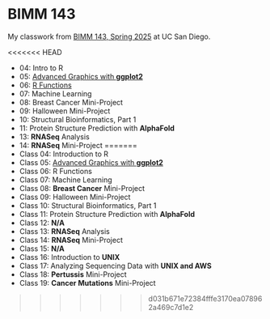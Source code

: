 # BIMM 143
My classwork from [BIMM 143, Spring 2025](https://bioboot.github.io/bimm143_S25/) at UC San Diego.

<<<<<<< HEAD
- 04: Intro to R 
- 05: [Advanced Graphics with **ggplot2**](coursework/class05/class05.md) 
- 06: [R Functions](coursework/class05/class06.md)
- 07: Machine Learning
- 08: Breast Cancer Mini-Project
- 09: Halloween Mini-Project
- 10: Structural Bioinformatics, Part 1
- 11: Protein Structure Prediction with **AlphaFold**
- 13: **RNASeq** Analysis
- 14: **RNASeq** Mini-Project
=======
- Class 04: Introduction to R
- Class 05: [Advanced Graphics with **ggplot2**]() 
- Class 06: R Functions
- Class 07: Machine Learning
- Class 08: **Breast Cancer** Mini-Project
- Class 09: Halloween Mini-Project
- Class 10: Structural Bioinformatics, Part 1
- Class 11: Protein Structure Prediction with **AlphaFold**
- Class 12: **N/A**
- Class 13: **RNASeq** Analysis
- Class 14: **RNASeq** Mini-Project
- Class 15: **N/A**
- Class 16: Introduction to **UNIX**
- Class 17: Analyzing Sequencing Data with **UNIX and AWS**
- Class 18: **Pertussis** Mini-Project
- Class 19: **Cancer Mutations** Mini-Project
>>>>>>> d031b671e72384fffe3170ea078962a469c7d1e2

